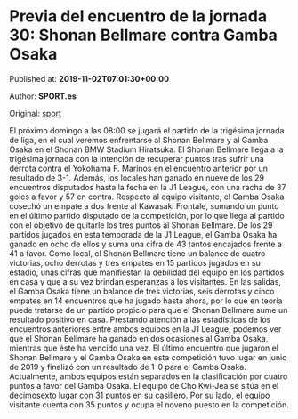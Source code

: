 
# Previa del encuentro de la jornada 30: Shonan Bellmare contra Gamba Osaka

Published at: **2019-11-02T07:01:30+00:00**

Author: **SPORT.es**

Original: [sport](https://www.sport.es/es/noticias/liga-japonesa/previa-del-encuentro-de-la-jornada-30-shonan-bellmare-contra-gamba-osaka-7711126)

El próximo domingo a las 08:00 se jugará el partido de la trigésima jornada de liga, en el cual veremos enfrentarse al Shonan Bellmare y al Gamba Osaka en el Shonan BMW Stadium Hiratsuka.
El Shonan Bellmare llega a la trigésima jornada con la intención de recuperar puntos tras sufrir una derrota contra el Yokohama F. Marinos en el encuentro anterior por un resultado de 3-1. Además, los locales han ganado en nueve de los 29 encuentros disputados hasta la fecha en la J1 League, con una racha de 37 goles a favor y 57 en contra.
Respecto al equipo visitante, el Gamba Osaka cosechó un empate a dos frente al Kawasaki Frontale, sumando un punto en el último partido disputado de la competición, por lo que llega al partido con el objetivo de quitarle los tres puntos al Shonan Bellmare. De los 29 partidos jugados en esta temporada de la J1 League, el Gamba Osaka ha ganado en ocho de ellos y suma una cifra de 43 tantos encajados frente a 41 a favor.
Como local, el Shonan Bellmare tiene un balance de cuatro victorias, ocho derrotas y tres empates en 15 partidos jugados en su estadio, unas cifras que manifiestan la debilidad del equipo en los partidos en casa y que a su vez brindan esperanzas a los visitantes. En las salidas, el Gamba Osaka tiene un balance de tres victorias, seis derrotas y cinco empates en 14 encuentros que ha jugado hasta ahora, por lo que en teoría puede tratarse de un partido propicio para que el Shonan Bellmare sume un resultado positivo en casa.
Prestando atención a las estadísticas de los encuentros anteriores entre ambos equipos en la J1 League, podemos ver que el Shonan Bellmare ha ganado en dos ocasiones al Gamba Osaka, mientras que éste ha vencido una vez. El último encuentro que jugaron el Shonan Bellmare y el Gamba Osaka en esta competición tuvo lugar en junio de 2019 y finalizó con un resultado de 1-0 para el Gamba Osaka.
Actualmente, ambos equipos están separados en la clasificación por cuatro puntos a favor del Gamba Osaka. El equipo de Cho Kwi-Jea se sitúa en el decimosexto lugar con 31 puntos en su casillero. Por su lado, el equipo visitante cuenta con 35 puntos y ocupa el noveno puesto en la competición.
